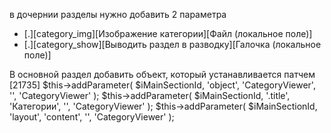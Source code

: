 в дочернии разделы нужно добавить 2 параметра
- [.][category_img][Изображение категории][Файл (локальное поле)]
- [.][category_show][Выводить раздел в разводку][Галочка (локальное поле)]

В основной раздел добавить объект, который устанавливается патчем [21735]
$this->addParameter( $iMainSectionId, 'object', 'CategoryViewer', '', 'CategoryViewer' );
$this->addParameter( $iMainSectionId, '.title', 'Категории', '', 'CategoryViewer' );
$this->addParameter( $iMainSectionId, 'layout', 'content', '', 'CategoryViewer' );

